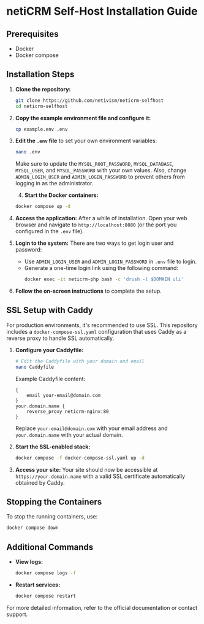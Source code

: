 # netiCRM Self-Host Installation Guide

## Prerequisites
- Docker
- Docker compose

## Installation Steps

1. **Clone the repository:**
    ```sh
    git clone https://github.com/netivism/neticrm-selfhost
    cd neticrm-selfhost
    ```

2. **Copy the example environment file and configure it:**
    ```sh
    cp example.env .env
    ```

3. **Edit the `.env` file** to set your own environment variables:
    ```sh
    nano .env
    ```
    Make sure to update the `MYSQL_ROOT_PASSWORD`, `MYSQL_DATABASE`, `MYSQL_USER`, and `MYSQL_PASSWORD` with your own values. Also, change `ADMIN_LOGIN_USER` and `ADMIN_LOGIN_PASSWORD` to prevent others from logging in as the administrator.

    4. **Start the Docker containers:**
    ```sh
    docker compose up -d
    ```

5. **Access the application:**
    After a while of installation. Open your web browser and navigate to `http://localhost:8080` (or the port you configured in the `.env` file).

6. **Login to the system:**
    There are two ways to get login user and password:
    - Use `ADMIN_LOGIN_USER` and `ADMIN_LOGIN_PASSWORD` in `.env` file to login.
    - Generate a one-time login link using the following command:
      ```sh
      docker exec -it neticrm-php bash -c 'drush -l $DOMAIN uli'
      ```

7. **Follow the on-screen instructions** to complete the setup.

## SSL Setup with Caddy

For production environments, it's recommended to use SSL. This repository includes a `docker-compose-ssl.yaml` configuration that uses Caddy as a reverse proxy to handle SSL automatically.

1. **Configure your Caddyfile:**
    ```sh
    # Edit the Caddyfile with your domain and email
    nano Caddyfile
    ```

    Example Caddyfile content:
    ```
    {
        email your-email@domain.com
    }
    your.domain.name {
        reverse_proxy neticrm-nginx:80
    }
    ```

    Replace `your-email@domain.com` with your email address and `your.domain.name` with your actual domain.

2. **Start the SSL-enabled stack:**
    ```sh
    docker compose -f docker-compose-ssl.yaml up -d
    ```

3. **Access your site:**
    Your site should now be accessible at `https://your.domain.name` with a valid SSL certificate automatically obtained by Caddy.

## Stopping the Containers
To stop the running containers, use:
```sh
docker compose down
```

## Additional Commands
- **View logs:**
    ```sh
    docker compose logs -f
    ```
- **Restart services:**
    ```sh
    docker compose restart
    ```

For more detailed information, refer to the official documentation or contact support.
